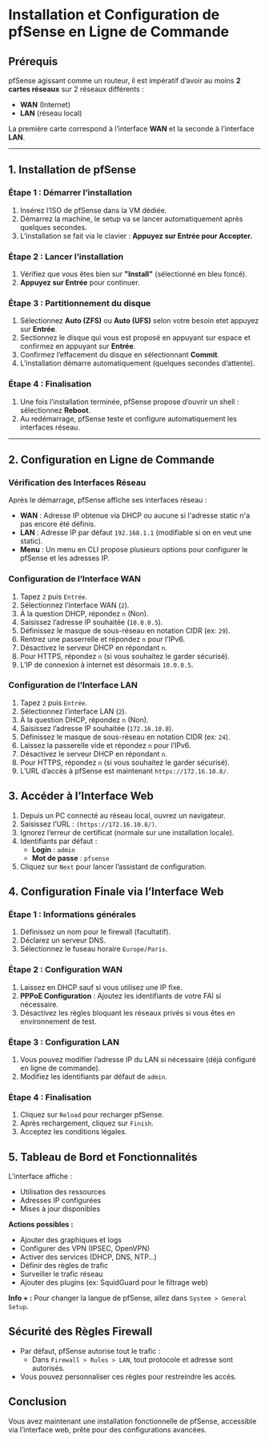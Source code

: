 # Installation et Configuration de pfSense en Ligne de Commande

## Prérequis

pfSense agissant comme un routeur, il est impératif d’avoir au moins **2 cartes réseaux** sur 2 réseaux différents :
- **WAN** (Internet)
- **LAN** (réseau local)

La première carte correspond à l’interface **WAN** et la seconde à l’interface **LAN**.



---

## 1. Installation de pfSense

### Étape 1 : Démarrer l’installation

1. Insérez l’ISO de pfSense dans la VM dédiée.
2. Démarrez la machine, le setup va se lancer automatiquement après quelques secondes.
3. L’installation se fait via le clavier : **Appuyez sur Entrée pour Accepter.**

### Étape 2 : Lancer l’installation

1. Vérifiez que vous êtes bien sur **"Install"** (sélectionné en bleu foncé).
2. **Appuyez sur Entrée** pour continuer.

### Étape 3 : Partitionnement du disque

1. Sélectionnez **Auto (ZFS)** ou **Auto (UFS)** selon votre besoin etet appuyez sur **Entrée**.
2. Sectionnez le disque qui vous est proposé en appuyant sur espace et confirmez en appuyant sur **Entrée**.
3. Confirmez l’effacement du disque en sélectionnant **Commit**.
6. L’installation démarre automatiquement (quelques secondes d’attente).

### Étape 4 : Finalisation

1. Une fois l’installation terminée, pfSense propose d’ouvrir un shell : sélectionnez **Reboot**.
2. Au redémarrage, pfSense teste et configure automatiquement les interfaces réseau.

---

## 2. Configuration en Ligne de Commande

### Vérification des Interfaces Réseau

Après le démarrage, pfSense affiche ses interfaces réseau :
- **WAN** : Adresse IP obtenue via DHCP ou aucune si l'adresse static n'a pas encore été définis.
- **LAN** : Adresse IP par défaut `192.168.1.1` (modifiable si on en veut une static).
- **Menu** : Un menu en CLI propose plusieurs options pour configurer le pfSense et les adresses IP.

### Configuration de l’Interface WAN

1. Tapez `2` puis `Entrée`.
2. Sélectionnez l’interface WAN (`2`).
3. À la question DHCP, répondez `n` (Non).
4. Saisissez l’adresse IP souhaitée (`10.0.0.5`).
5. Définissez le masque de sous-réseau en notation CIDR (ex: `29`).
6. Rentrez une passerrelle et répondez `n` pour l’IPv6.
7. Désactivez le serveur DHCP en répondant `n`.
8. Pour HTTPS, répondez `n` (si vous souhaitez le garder sécurisé).
9. L’IP de connexion à internet est désormais  `10.0.0.5`.

### Configuration de l’Interface LAN

1. Tapez `2` puis `Entrée`.
2. Sélectionnez l’interface LAN (`2`).
3. À la question DHCP, répondez `n` (Non).
4. Saisissez l’adresse IP souhaitée (`172.16.10.8`).
5. Définissez le masque de sous-réseau en notation CIDR (ex: `24`).
6. Laissez la passerelle vide et répondez `n` pour l’IPv6.
7. Désactivez le serveur DHCP en répondant `n`.
8. Pour HTTPS, répondez `n` (si vous souhaitez le garder sécurisé).
9. L’URL d’accès à pfSense est maintenant `https://172.16.10.8/`.

## 3. Accéder à l’Interface Web

1. Depuis un PC connecté au réseau local, ouvrez un navigateur.
2. Saisissez l’URL : `(https://172.16.10.8/)`.
3. Ignorez l’erreur de certificat (normale sur une installation locale).
4. Identifiants par défaut :
   - **Login** : `admin`
   - **Mot de passe** : `pfsense`
5. Cliquez sur `Next` pour lancer l’assistant de configuration.

## 4. Configuration Finale via l’Interface Web

### Étape 1 : Informations générales

1. Définissez un nom pour le firewall (facultatif).
2. Déclarez un serveur DNS.
3. Sélectionnez le fuseau horaire `Europe/Paris`.

### Étape 2 : Configuration WAN

1. Laissez en DHCP sauf si vous utilisez une IP fixe.
2. **PPPoE Configuration** : Ajoutez les identifiants de votre FAI si nécessaire.
3. Désactivez les règles bloquant les réseaux privés si vous êtes en environnement de test.

### Étape 3 : Configuration LAN

1. Vous pouvez modifier l’adresse IP du LAN si nécessaire (déjà configuré en ligne de commande).
2. Modifiez les identifiants par défaut de `admin`.

### Étape 4 : Finalisation

1. Cliquez sur `Reload` pour recharger pfSense.
2. Après rechargement, cliquez sur `Finish`.
3. Acceptez les conditions légales.

## 5. Tableau de Bord et Fonctionnalités

L’interface affiche :

- Utilisation des ressources
- Adresses IP configurées
- Mises à jour disponibles

**Actions possibles :**

- Ajouter des graphiques et logs
- Configurer des VPN (IPSEC, OpenVPN)
- Activer des services (DHCP, DNS, NTP…)
- Définir des règles de trafic
- Surveiller le trafic réseau
- Ajouter des plugins (ex: SquidGuard pour le filtrage web)

**Info + :** Pour changer la langue de pfSense, allez dans `System > General Setup`.

## Sécurité des Règles Firewall

- Par défaut, pfSense autorise tout le trafic :
  - Dans `Firewall > Rules > LAN`, tout protocole et adresse sont autorisés.
- Vous pouvez personnaliser ces règles pour restreindre les accès.

## Conclusion

Vous avez maintenant une installation fonctionnelle de pfSense, accessible via l’interface web, prête pour des configurations avancées.
